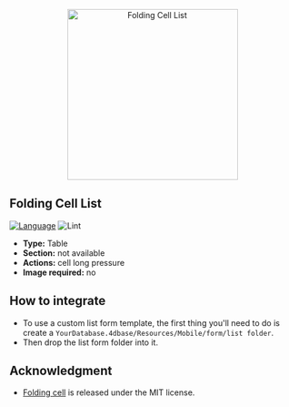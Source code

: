 

<p align="center"><img src="https://developer.4d.com/4d-for-ios/docs/assets/en/template-formatters/Listform-FoldingCell.gif" alt="Folding Cell List" height="auto" width="300"></p>

## Folding Cell List

[![Language](http://img.shields.io/badge/language-swift-orange.svg?style=flat)](https://developer.apple.com/swift)
![Lint](https://github.com/quatreios/4d-for-ios-form-list-FoldingCellList/workflows/Lint/badge.svg)

* **Type:** Table
* **Section:** not available
* **Actions:** cell long pressure
* **Image required:** no

## How to integrate

* To use a custom list form template, the first thing you'll need to do is create a `YourDatabase.4dbase/Resources/Mobile/form/list folder`.
* Then drop the list form folder into it.

## Acknowledgment

* [Folding cell](https://github.com/Ramotion/folding-cell) is released under the MIT license.
